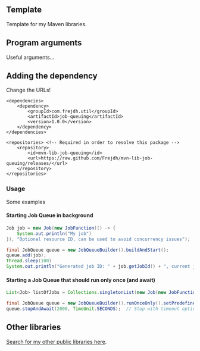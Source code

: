 Template
-
Template for my Maven libraries.

## Program arguments
Useful arguments...

## Adding the dependency
Change the URLs!
```
<dependencies>
    <dependency>
        <groupId>com.frejdh.util</groupId>
        <artifactId>job-queuing</artifactId>
        <version>1.0.0</version>
    </dependency>
</dependencies>

<repositories> <!-- Required in order to resolve this package -->
    <repository>
        <id>mvn-lib-job-queuing</id>
        <url>https://raw.github.com/Frejdh/mvn-lib-job-queuing/releases/</url>
    </repository>
</repositories>
```

### Usage
Some examples

#### Starting Job Queue in background
````java
Job job = new Job(new JobFunction(() -> {
    System.out.println("My job")
}), "Optional resource ID, can be used to avoid concurrency issues");

final JobQueue queue = new JobQueueBuilder().buildAndStart();
queue.add(job);
Thread.sleep(100)
System.out.println("Generated job ID: " + job.getJobId() + ", current job status: " + job.getStatus());
````

#### Starting a Job Queue that should run only once (and await)
````java
List<Job> listOfJobs = Collections.singletonList(new Job(new JobFunction(() -> System.out.println("My job"))));

final JobQueue queue = new JobQueueBuilder().runOnceOnly().setPredefinedJobs(listOfJobs).buildAndStart();
queue.stopAndAwait(2000, TimeUnit.SECONDS);  // Stop with timeout option
````

## Other libraries
[Search for my other public libraries here](https://github.com/search?q=Frejdh%2Fmvn-lib-).
